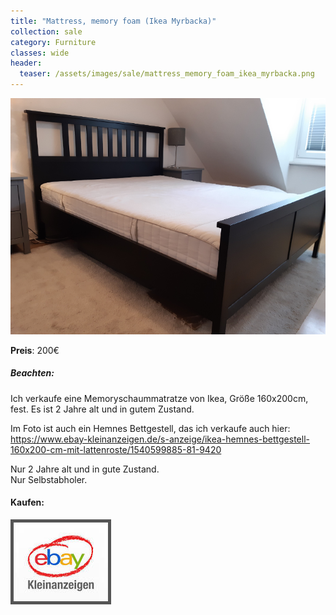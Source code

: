 ```yaml
---
title: "Mattress, memory foam (Ikea Myrbacka)"
collection: sale
category: Furniture
classes: wide
header: 
  teaser: /assets/images/sale/mattress_memory_foam_ikea_myrbacka.png
---
```




<a href="https://www.ebay-kleinanzeigen.de/s-anzeige/matratze-aus-memoryschaum-ikea-myrbacka-160x200-cm/1540596745-81-9420">
  <img src="/assets/images/sale/mattress_memory_foam_ikea_myrbacka.png" alt="Mattress, memory foam (Ikea Myrbacka)">
</a>

**Preis**: 200€

##### Beachten:
Ich verkaufe eine Memoryschaummatratze von Ikea, Größe 160x200cm, fest. Es ist 2 Jahre alt und in gutem Zustand.

Im Foto ist auch ein Hemnes Bettgestell, das ich verkaufe auch hier: https://www.ebay-kleinanzeigen.de/s-anzeige/ikea-hemnes-bettgestell-160x200-cm-mit-lattenroste/1540599885-81-9420

Nur 2 Jahre alt und in gute Zustand.<br>Nur Selbstabholer.

#### Kaufen:
<a href="https://www.ebay-kleinanzeigen.de/s-anzeige/matratze-aus-memoryschaum-ikea-myrbacka-160x200-cm/1540596745-81-9420">
  <img src="/assets/images/ebay.png" alt="Ebay Kleinanzeigen" style="border: 5px solid #555">
</a>

